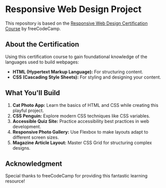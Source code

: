 # Responsive Web Design Project

This repository is based on the [Responsive Web Design Certification Course](https://www.freecodecamp.org/learn/2022/responsive-web-design/) by freeCodeCamp.

## About the Certification

Using this certification course to gain foundational knowledge of the languages used to build webpages:

- **HTML (Hypertext Markup Language):** For structuring content.
- **CSS (Cascading Style Sheets):** For styling and designing your content.

## What You'll Build

1. **Cat Photo App:** Learn the basics of HTML and CSS while creating this playful project.
2. **CSS Penguin:** Explore modern CSS techniques like CSS variables.
3. **Accessible Quiz Site:** Practice accessibility best practices in web development.
4. **Responsive Photo Gallery:** Use Flexbox to make layouts adapt to different screen sizes.
5. **Magazine Article Layout:** Master CSS Grid for structuring complex designs.

## Acknowledgment
Special thanks to freeCodeCamp for providing this fantastic learning resource!
